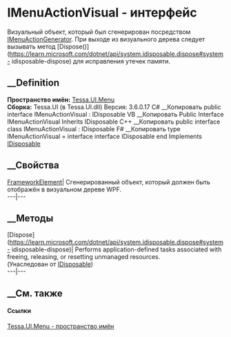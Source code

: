 # IMenuActionVisual - интерфейс
Визуальный объект, который был сгенерирован посредством
[IMenuActionGenerator](T_Tessa_UI_Menu_IMenuActionGenerator.htm). При выходе
из визуального дерева следует вызывать метод
[Dispose()](https://learn.microsoft.com/dotnet/api/system.idisposable.dispose#system-
idisposable-dispose) для исправления утечек памяти.
## __Definition
 **Пространство имён:** [Tessa.UI.Menu](N_Tessa_UI_Menu.htm)  
 **Сборка:** Tessa.UI (в Tessa.UI.dll) Версия: 3.6.0.17
C# __Копировать
     public interface IMenuActionVisual : IDisposable
VB __Копировать
     Public Interface IMenuActionVisual
    	Inherits IDisposable
C++ __Копировать
     public interface class IMenuActionVisual : IDisposable
F# __Копировать
     type IMenuActionVisual = 
        interface
            interface IDisposable
        end
Implements
    [IDisposable](https://learn.microsoft.com/dotnet/api/system.idisposable)
##  __Свойства
[FrameworkElement](P_Tessa_UI_Menu_IMenuActionVisual_FrameworkElement.htm)|
Сгенерированный объект, который должен быть отображён в визуальном дереве WPF.  
---|---  
##  __Методы
[Dispose](https://learn.microsoft.com/dotnet/api/system.idisposable.dispose#system-
idisposable-dispose)| Performs application-defined tasks associated with
freeing, releasing, or resetting unmanaged resources.  
(Унаследован от
[IDisposable](https://learn.microsoft.com/dotnet/api/system.idisposable))  
---|---  
##  __См. также
#### Ссылки
[Tessa.UI.Menu - пространство имён](N_Tessa_UI_Menu.htm)
